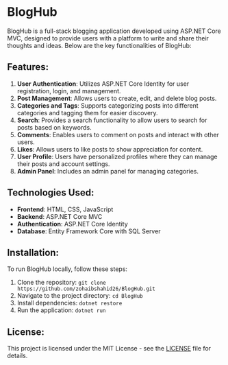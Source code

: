 # BlogHub

BlogHub is a full-stack blogging application developed using ASP.NET Core MVC, designed to provide users with a platform to write and share their thoughts and ideas. Below are the key functionalities of BlogHub:

## Features:

1. **User Authentication**: Utilizes ASP.NET Core Identity for user registration, login, and management.
2. **Post Management**: Allows users to create, edit, and delete blog posts.
3. **Categories and Tags**: Supports categorizing posts into different categories and tagging them for easier discovery.
4. **Search**: Provides a search functionality to allow users to search for posts based on keywords.
5. **Comments**: Enables users to comment on posts and interact with other users.
6. **Likes**: Allows users to like posts to show appreciation for content.
7. **User Profile**: Users have personalized profiles where they can manage their posts and account settings.
8. **Admin Panel**: Includes an admin panel for managing categories.

## Technologies Used:

- **Frontend**: HTML, CSS, JavaScript
- **Backend**: ASP.NET Core MVC
- **Authentication**: ASP.NET Core Identity
- **Database**: Entity Framework Core with SQL Server

## Installation:

To run BlogHub locally, follow these steps:

1. Clone the repository: `git clone https://github.com/zohaibshahid26/BlogHub.git`
2. Navigate to the project directory: `cd BlogHub`
3. Install dependencies: `dotnet restore`
4. Run the application: `dotnet run`


## License:

This project is licensed under the MIT License - see the [LICENSE](LICENSE) file for details.
